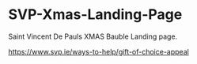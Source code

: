 # SVP-Xmas-Landing-Page

Saint Vincent De Pauls XMAS Bauble Landing page.

https://www.svp.ie/ways-to-help/gift-of-choice-appeal

